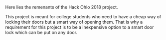 Here lies the remenants of the Hack Ohio 2018 project. 

This project is meant for college students who need to have a cheap way of locking their doors but a smart way of opening them. That is why a requirement for this project is to be a inexpensive option to a smart door lock which can be put on any door. 
